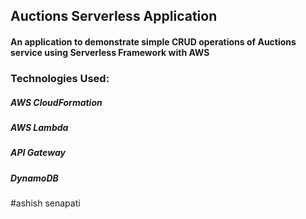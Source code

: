 ## Auctions Serverless Application
#### An application to demonstrate simple CRUD operations of Auctions service using Serverless Framework with AWS

### Technologies Used:
##### AWS CloudFormation
##### AWS Lambda
##### API Gateway
##### DynamoDB

#ashish senapati
